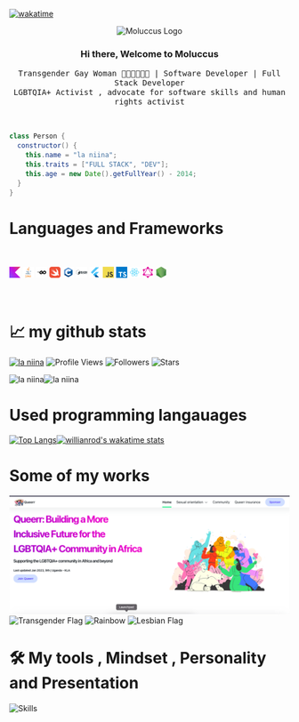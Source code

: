  [![wakatime](https://wakatime.com/badge/user/0d79fbd8-f580-4eea-a144-895437e093b4.svg)](https://wakatime.com/@0d79fbd8-f580-4eea-a144-895437e093b4)
 
<p align="center">
  <img src="https://moluccus.vercel.app/logo.png" height="300" width="300" alt="Moluccus Logo">
</p>

<h3 align="center">Hi there, Welcome to Moluccus</h3>

<p align="center">
  <samp>Transgender Gay Woman 🏳️‍⚧️🏳️‍🌈🇺🇬 | Software Developer | Full Stack Developer</samp>
  <br>
 <samp>LGBTQIA+ Activist , advocate for software skills and human rights activist</samp>
</p>

<br>

```java
class Person {
  constructor() {
    this.name = "la niina";
    this.traits = ["FULL STACK", "DEV"];
    this.age = new Date().getFullYear() - 2014;
  }
}
```

# Languages and Frameworks
</bold><br/>
<br/>
<code><img height="20" alt="kotlin" src="https://raw.githubusercontent.com/github/explore/80688e429a7d4ef2fca1e82350fe8e3517d3494d/topics/kotlin/kotlin.png"></code>
<code><img height="20" alt="java" src="https://raw.githubusercontent.com/github/explore/80688e429a7d4ef2fca1e82350fe8e3517d3494d/topics/java/java.png"></code>
<code><img height="20" alt="golang" src="https://raw.githubusercontent.com/github/explore/80688e429a7d4ef2fca1e82350fe8e3517d3494d/topics/go/go.png"></code>
<code><img height="20" alt="swift" src="https://raw.githubusercontent.com/github/explore/80688e429a7d4ef2fca1e82350fe8e3517d3494d/topics/swift/swift.png"></code>
<code><img height="20" alt="c" src="https://raw.githubusercontent.com/github/explore/80688e429a7d4ef2fca1e82350fe8e3517d3494d/topics/c/c.png"></code>
<code><img height="20" alt="bash" src="https://raw.githubusercontent.com/github/explore/80688e429a7d4ef2fca1e82350fe8e3517d3494d/topics/bash/bash.png"></code>
<code><img height="20" alt="flutter" src="https://raw.githubusercontent.com/github/explore/80688e429a7d4ef2fca1e82350fe8e3517d3494d/topics/flutter/flutter.png"></code>
<code><img height="20" alt="javascript" src="https://raw.githubusercontent.com/github/explore/80688e429a7d4ef2fca1e82350fe8e3517d3494d/topics/javascript/javascript.png"></code>
<code><img height="20" alt="typescript" src="https://raw.githubusercontent.com/github/explore/80688e429a7d4ef2fca1e82350fe8e3517d3494d/topics/typescript/typescript.png"></code>
<code><img height="20" alt="react" src="https://raw.githubusercontent.com/github/explore/80688e429a7d4ef2fca1e82350fe8e3517d3494d/topics/react/react.png"></code>
<code><img height="20" alt="graphql" src="https://raw.githubusercontent.com/github/explore/5c058a388828bb5fde0bcafd4bc867b5bb3f26f3/topics/graphql/graphql.png"></code>
<code><img height="20" alt="nodejs" src="https://raw.githubusercontent.com/github/explore/80688e429a7d4ef2fca1e82350fe8e3517d3494d/topics/nodejs/nodejs.png"></code>    
<br/>
<br/>

# 📈 my github stats

[![la niina](https://img.shields.io/badge/la-niina-<COLOR>.svg)](https://shields.io/)  ![Profile Views](https://komarev.com/ghpvc/?username=la-niina&color=green&show_icons=true)  ![Followers](https://img.shields.io/github/followers/la-niina)  ![Stars](https://img.shields.io/github/stars/la-niina?label=Profile%20Stars&logo=Profile%20stars&logoColor=g) 


![la niina](https://github-readme-stats.vercel.app/api?username=la-niina&show_icons=true&hide_border=true&card_width=100&include_all_commits=true&count_private=true&bg_color=92.05deg,d2a8ff,f778ba,ff7b72)![la niina](https://github-readme-streak-stats.herokuapp.com/?user=la-niina&show_icons=true&hide_border=true&card_width=100&bg_color=92.05deg,d2a8ff,f778ba,ff7b72)<br/>

# Used programming langauages

[![Top Langs](https://github-readme-stats.vercel.app/api/top-langs/?username=la-niina&layout=compact&langs_count=10)](https://github.com/anuraghazra/github-readme-stats)[![willianrod's wakatime stats](https://github-readme-stats.vercel.app/api/wakatime?username=la_niina)](https://github.com/anuraghazra/github-readme-stats)

# Some of my works

<img src="https://raw.githubusercontent.com/la-niina/Queerr/main/public/queerr_home.png" style="max-width:100%;height:auto;">

<!-- Transgender flag colors -->
<img src="https://img.shields.io/badge/🏳️‍⚧️-Transgender%20Flag-5599ff.svg?style=flat-square" alt="Transgender Flag">

<!-- Rainbow color -->
<img src="https://img.shields.io/badge/🌈-Rainbow-000000.svg?style=flat-square" alt="Rainbow">

<!-- Lesbian flag -->
<img src="https://upload.wikimedia.org/wikipedia/commons/3/35/Lesbian_Pride_Flag_2019.svg?style=flat-square" alt="Lesbian Flag" width="25" height="15">


# 🛠️ My tools , Mindset , Personality and Presentation

<p align="start">
  <img align="center" alt="Skills" src="la-niina.png" />
</p>
<!---
la-niina/la-niina is a ✨ special ✨ repository because its `README.md` (this file) appears on your GitHub profile.
You can click the Preview link to take a look at your changes.
--->

